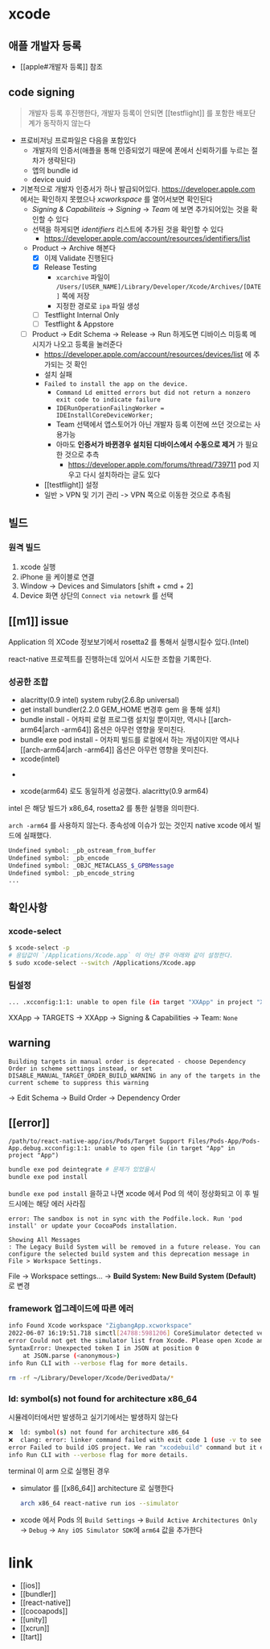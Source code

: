# xcode

## 애플 개발자 등록
- [[apple#개발자 등록]] 참조

## code signing
> 개발자 등록 후진행한다,  개발자 등록이 안되면 [[testflight]] 를 포함한 배포단계가 동작하지 않는다

- 프로비저닝 프로파일은 다음을 포함있다
  - 개발자의 인증서(애플을 통해 인증되었기 때문에 폰에서 신뢰하기를 누르는 절차가 생략된다)
  - 앱의 bundle id
  - device uuid
- 기본적으로 개발자 인증서가 하나 발급되어있다. https://developer.apple.com 에서는 확인하지 못했으나 *xcworkspace* 를 열어서보면 확인된다
  - *Signing & Capabiliteis* -> *Signing* -> *Team* 에 보면 추가되어있는 것을 확인할 수 있다
  - 선택을 하게되면 *identifiers* 리스트에 추가된 것을 확인할 수 있다
    + https://developer.apple.com/account/resources/identifiers/list
  - Product -> Archive 해본다
    - [X] 이제 Validate 진행된다
    - [X] Release Testing
      - `xcarchive` 파일이 `/Users/[USER_NAME]/Library/Developer/Xcode/Archives/[DATE]` 쪽에 저장
      - 지정한 경로로 `ipa` 파일 생성
    - [ ] Testflight Internal Only
    - [ ] Testflight & Appstore
  - [ ] Product -> Edit Schema -> Release -> Run 하게도면 디바이스 미등록 메시지가 나오고 등록을 눌러준다
    - https://developer.apple.com/account/resources/devices/list 에 추가되는 것 확인
    - 설치 실패
    - `Failed to install the app on the device.`
      - `Command Ld emitted errors but did not return a nonzero exit code to indicate failure`
      - `IDERunOperationFailingWorker = IDEInstallCoreDeviceWorker;`
      - Team 선택에서 앱스토어가 아닌 개발자 등록 이전에 쓰던 것으로는 사용가능
      - 아마도 **인증서가 바뀐경우 설치된 디바이스에서 수동으로 제거** 가 필요한 것으로 추측
        + https://developer.apple.com/forums/thread/739711 pod 지우고 다시 설치하라는 글도 있다
    - [[testflight]] 설정
    - 일반 > VPN 및 기기 관리 -> VPN 쪽으로 이동한 것으로 추측됨

## 빌드
### 원격 빌드
1. xcode 실행
2. iPhone 을 케이블로 연결
3. Window -> Devices and Simulators [shift + cmd + 2]
4. Device 화면 상단의 `Connect via netowrk` 를 선택

## [[m1]] issue
Application 의 XCode 정보보기에서 rosetta2 를 통해서 실행시킬수 있다.(Intel)

react-native 프로젝트를 진행하는데 있어서 시도한 조합을 기록한다.

### 성공한 조합
- alacritty(0.9 intel) system ruby(2.6.8p universal)
- get install bundler(2.2.0 GEM_HOME 변경후 gem 을 통해 설치)
- bundle install - 어차피 로컬 프로그램 설치일 뿐이지만, 역시나 [[arch-arm64|arch -arm64]] 옵션은 아무런 영향을 못미친다.
- bundle exe pod install - 어차피 빌드를 로컬에서 하는 개념이지만 역시나 [[arch-arm64|arch -arm64]] 옵션은 아무런 영향을 못미친다.
- xcode(intel)

+
- xcode(arm64) 로도 동일하게 성공했다. alacritty(0.9 arm64)

intel 은 해당 빌드가 x86_64, rosetta2 를 통한 실행을 의미한다.

`arch -arm64` 를 사용하지 않는다. 종속성에 이슈가 있는 것인지 native xcode 에서 빌드에 실패했다.
```sh
Undefined symbol: _pb_ostream_from_buffer
Undefined symbol: _pb_encode
Undefined symbol: _OBJC_METACLASS_$_GPBMessage
Undefined symbol: _pb_encode_string
...
```

## 확인사항

### xcode-select
```sh
$ xcode-select -p
# 응답값이 `/Applications/Xcode.app` 이 아닌 경우 아래와 같이 설정한다.
$ sudo xcode-select --switch /Applications/Xcode.app
```

### 팀설정
```sh
... .xcconfig:1:1: unable to open file (in target "XXApp" in project "XXApp")
```
XXApp -> TARGETS -> XXApp -> Signing & Capabilities -> Team: `None`

## warning
```text
Building targets in manual order is deprecated - choose Dependency Order in scheme settings instead, or set DISABLE_MANUAL_TARGET_ORDER_BUILD_WARNING in any of the targets in the current scheme to suppress this warning
```
-> Edit Schema -> Build Order -> Dependency Order

## [[error]]
```text
/path/to/react-native-app/ios/Pods/Target Support Files/Pods-App/Pods-App.debug.xcconfig:1:1: unable to open file (in target "App" in project "App")
```
```sh
bundle exe pod deintegrate # 문제가 있었을시
bundle exe pod install
```

`bundle exe pod install` 을하고 나면 xcode 에서 Pod 의 색이 정상화되고 이 후 빌드시에는 해당 에러 사라짐

```text
error: The sandbox is not in sync with the Podfile.lock. Run 'pod install' or update your CocoaPods installation.
```

```text
Showing All Messages
: The Legacy Build System will be removed in a future release. You can configure the selected build system and this deprecation message in File > Workspace Settings.
```
File -> Workspace settings... -> **Build System: New Build System (Default)** 로 변경

### framework 업그레이드에 따른 에러
```sh
info Found Xcode workspace "ZigbangApp.xcworkspace"
2022-06-07 16:19:51.718 simctl[24788:5981206] CoreSimulator detected version change.  Framework version (802.6.1) does not match existing job version (802.6).  Attempting to remove the stale service in order to add the expected version.
error Could not get the simulator list from Xcode. Please open Xcode and try running project directly from there to resolve the remaining issues.
SyntaxError: Unexpected token I in JSON at position 0
    at JSON.parse (<anonymous>)
info Run CLI with --verbose flag for more details.
```
```sh
rm -rf ~/Library/Developer/Xcode/DerivedData/*
```

### ld: symbol(s) not found for architecture x86_64
시뮬레이터에서만 발생하고 실기기에서는 발생하지 않는다
```sh
❌  ld: symbol(s) not found for architecture x86_64
❌  clang: error: linker command failed with exit code 1 (use -v to see invocation)
error Failed to build iOS project. We ran "xcodebuild" command but it exited with error code 65. To debug build logs further, consider building your app with Xcode.app, by opening ZigbangApp.xcworkspace.
info Run CLI with --verbose flag for more details.
```

terminal 이 arm 으로 실행된 경우
- simulator 를 [[x86_64]] architecture 로 실행한다
  ```sh 
  arch x86_64 react-native run ios --simulator
  ```
- xcode 에서 Pods 의 `Build Settings` -> `Build Active Architectures Only` -> `Debug` -> `Any iOS Simulator SDK`에 `arm64` 값을 추가한다

# link
- [[ios]]
- [[bundler]]
- [[react-native]]
- [[cocoapods]]
- [[unity]]
- [[xcrun]]
- [[tart]]
